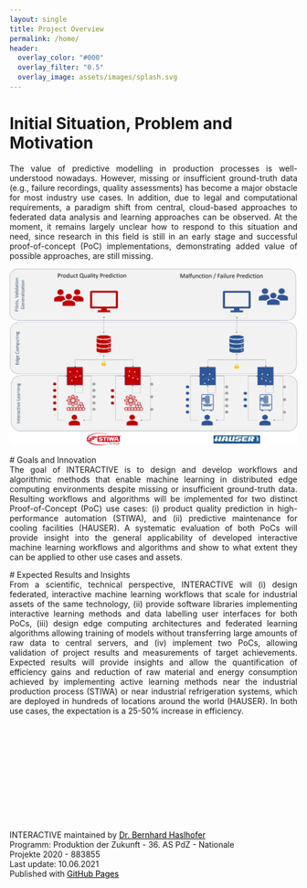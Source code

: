 ```yaml
---
layout: single
title: Project Overview 
permalink: /home/
header:
  overlay_color: "#000"
  overlay_filter: "0.5"
  overlay_image: assets/images/splash.svg
---
```

#  Initial Situation, Problem and Motivation 
<div style="text-align: justify"> The value of predictive modelling in production processes is well-understood nowadays. However, missing or insufficient ground-truth data (e.g., failure recordings, quality assessments) has become a major obstacle for most industry use cases. In addition, due to legal and computational requirements, a paradigm shift from central, cloud-based approaches to federated data analysis and learning approaches can be observed. At the moment, it remains largely unclear how to respond to this situation and need, since research in this field is still in an early stage and successful proof-of-concept (PoC) implementations, demonstrating added value of possible approaches, are still missing. 
</div>

<p></p>
<img src="./../assets/images/interactive-website.png" style="width : 640px; height: auto;"/>


<p></p>
# Goals and Innovation
<div style="text-align: justify"> The goal of INTERACTIVE is to design and develop workflows and algorithmic methods that enable machine learning in distributed edge computing environments despite missing or insufficient ground-truth data. Resulting workflows and algorithms will be implemented for two distinct Proof-of-Concept (PoC) use cases: (i) product quality prediction in high-performance automation (STIWA), and (ii) predictive maintenance for cooling facilities (HAUSER). A systematic evaluation of both PoCs will provide insight into the general applicability of developed interactive machine learning workflows and algorithms and show to what extent they can be applied to other use cases and assets. 
</div>
<p></p>
# Expected Results and Insights
<div style="text-align: justify"> From a scientific, technical perspective, INTERACTIVE will (i) design federated, interactive machine learning workflows that scale for industrial assets of the same technology, (ii) provide software libraries implementing interactive learning methods and data labelling user interfaces for both PoCs, (iii) design edge computing architectures and federated learning algorithms allowing training of models without transferring large amounts of raw data to central servers, and (iv) implement two PoCs, allowing validation of project results and measurements of target achievements. Expected results will provide insights and allow the quantification of efficiency gains and reduction of raw material and energy consumption achieved by implementing active learning methods near the industrial production process (STIWA) or near industrial refrigeration systems, which are deployed in hundreds of locations around the world (HAUSER). In both use cases, the expectation is a 25-50% increase in efficiency. 
</div>
<p></p>






<div class="flex xs12" style="margin-left: 0px; margin-right: 80px; margin-bottom: 20px; margin-top: 200px;">INTERACTIVE maintained by <a href="https://github.com/behas" style="color: black;">Dr. Bernhard Haslhofer</a><br>
Programm: Produktion der Zukunft - 36. AS PdZ - Nationale Projekte 2020 - 883855 <br>
Last update: 10.06.2021 <br> 
Published with <a href="https://pages.github.com/" style="color: black;">GitHub Pages</a></div>





